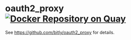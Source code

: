 # oauth2_proxy [![Docker Repository on Quay](https://quay.io/repository/orgsync/oauth2_proxy/status "Docker Repository on Quay")](https://quay.io/repository/orgsync/oauth2_proxy)

See https://github.com/bitly/oauth2_proxy for details.
